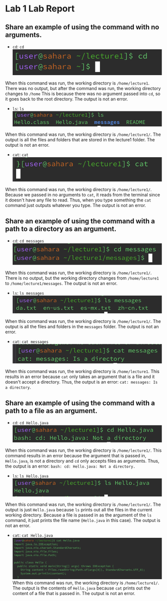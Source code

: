 # Lab 1 Lab Report

## **Share an example of using the command with no arguments.**
* `cd`: `cd`
![Image](cd1.png)

When this command was run, the working directory is `/home/lecture1`. There was no output, but after the command was run, the working directory changes to `/home`
This is because there was no argument passed into `cd`, so it goes back to the root directory. The output is not an error. 
* `ls`: `ls`
![Image](ls1.png)

When this command was run, the working directory is `/home/lecture1/`. The output is all the files and folders that are stored in the lecture1 folder. The output is
not an error. 
* `cat`: `cat`
![Image](cat1.png)

When this command was run, the working directory is `/home/lecture1/`. Because we passed in no arguments to `cat`, it reads from the terminal since it doesn't have any file to read. Thus, when you type something the `cat` command just outputs whatever you type. The output is not an error. 


## **Share an example of using the command with a path to a directory as an argument.**
* `cd`: `cd messages`
![Image](cd2.png)


When this command was run, the working directory is `/home/lecture1/`. There is no output, but the working directory changes from `/home/lecture1` to `/home/lecture1/messages`.
The output is not an error. 
* `ls`: `ls messages`
![Image](ls2.png)


When this command was run, the working directory is `/home/lecture1/`. The output is all the files and folders in the `messages` folder. The output is not an error. 
* `cat`: `cat messages`
![Image](cat2.png)


When this command was run, the working directory is `/home/lecture1`. This results in an error because `cat` only takes an argument that is a file and it doesn't 
accept a directory. Thus, the output is an error: `cat: messages: Is a directory`. 

## **Share an example of using the command with a path to a file as an argument.**
* `cd`: `cd Hello.java`
![Image](cd3.png)

When this command was run, the working directory is `/home/lecture1/`. This command results in an error because the argument that is passed in, `Hello.java`, is not a 
directory and `cd` only accepts files as arguments. Thus, the output is an error: `bash: cd: Hello.java: Not a directory.`
* `ls`: `ls Hello.java`
![Image](ls3.png)

When this command was run, the working directory is `/home/lecture1/`. The output is just `Hello.java` because `ls` prints out all the files in the current working directory. Because a file is passed in as the argument of the `ls` command, it just prints the file name (`Hello.java` in this case). The output is not an error. 

* `cat`: `cat Hello.java`
![Image](cat3.png)
When this command was run, the working directory is `/home/lecture1/`. The output is the contents of `Hello.java` because `cat` prints out the content of a file that is passed in. The output is not an error. 








